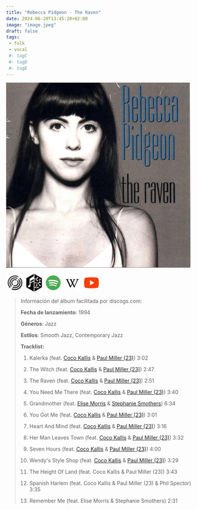 ```yaml
---
title: "Rebecca Pidgeon - The Raven"
date: 2024-06-20T13:45:20+02:00
image: "image.jpeg"
draft: false
tags:
 - folk
 - vocal
 #- tagC
 #- tagD
 #- tagE
---
```

![cover](image.jpeg (Rebecca-Pidgeon - The-Raven))
 
[![discogs](../links/svg/discogs.png (discogs))](https://www.discogs.com/master/537474)
[![musicbrainz](../links/svg/musicbrainz.png (musicbrainz))](https://musicbrainz.org/release/1e78d9eb-1a75-4616-a5dc-837be5e225cc)
[![spotify](../links/svg/spotify.png (putify))](https://open.spotify.com/album/7JDK5fa89LCCxGPAvgNVvK)
[![wikipedia](../links/svg/wikipedia.png (wikipedia))](None)
[![youtube](../links/svg/youtube.png (youtube))](https://www.youtube.com/playlist?list=PL0emVwtw4R9X3ebY0TVdSREyd7A5j8fIr)
 
<!-- [![bandcamp](../links/svg/bandcamp.png (bandcamp))]() -->
<!-- [![lastfm](../links/svg/lastfm.png (lastfm))]() -->
 
> Información del álbum facilitada por discogs.com:
> 
> **Fecha de lanzamiento**: 1994
> 
> **Géneros**: Jazz
> 
> **Estilos**: Smooth Jazz, Contemporary Jazz
> 
> **Tracklist:**
> 
>   1. Kalerka 
> (feat. [Coco Kallis](https://api.discogs.com/artists/614566) & [Paul Miller (23)](https://api.discogs.com/artists/3672417))   3:02
> 
>   2. The Witch 
> (feat. [Coco Kallis](https://api.discogs.com/artists/614566) & [Paul Miller (23)](https://api.discogs.com/artists/3672417))   2:47
> 
>   3. The Raven 
> (feat. [Coco Kallis](https://api.discogs.com/artists/614566) & [Paul Miller (23)](https://api.discogs.com/artists/3672417))   2:51
> 
>   4. You Need Me There 
> (feat. [Coco Kallis](https://api.discogs.com/artists/614566) & [Paul Miller (23)](https://api.discogs.com/artists/3672417))   3:40
> 
>   5. Grandmother 
> (feat. [Elise Morris](https://api.discogs.com/artists/614564) & [Stephanie Smothers](https://api.discogs.com/artists/614565))   6:34
> 
>   6. You Got Me 
> (feat. [Coco Kallis](https://api.discogs.com/artists/614566) & [Paul Miller (23)](https://api.discogs.com/artists/3672417))   3:01
> 
>   7. Heart And Mind 
> (feat. [Coco Kallis](https://api.discogs.com/artists/614566) & [Paul Miller (23)](https://api.discogs.com/artists/3672417))   3:16
> 
>   8. Her Man Leaves Town 
> (feat. [Coco Kallis](https://api.discogs.com/artists/614566) & [Paul Miller (23)](https://api.discogs.com/artists/3672417))   3:32
> 
>   9. Seven Hours 
> (feat. [Coco Kallis](https://api.discogs.com/artists/614566) & [Paul Miller (23)](https://api.discogs.com/artists/3672417))   4:00
> 
>   10. Wendy's Style Shop 
> (feat. [Coco Kallis](https://api.discogs.com/artists/614566) & [Paul Miller (23)](https://api.discogs.com/artists/3672417))   3:29
> 
>   11. The Height Of Land 
> (feat. Coco Kallis & Paul Miller (23))   3:43
> 
>   12. Spanish Harlem 
> (feat. Coco Kallis & Paul Miller (23) & Phil Spector)   3:35
> 
>   13. Remember Me 
> (feat. Elise Morris & Stephanie Smothers)   2:31
> 

